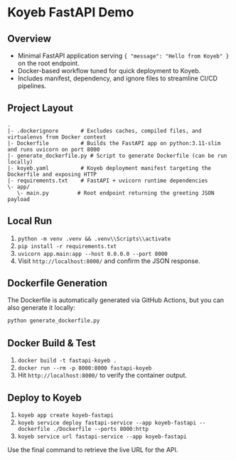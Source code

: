 # Koyeb FastAPI Demo

## Overview
- Minimal FastAPI application serving `{ "message": "Hello from Koyeb" }` on the root endpoint.
- Docker-based workflow tuned for quick deployment to Koyeb.
- Includes manifest, dependency, and ignore files to streamline CI/CD pipelines.

## Project Layout
```
.
|- .dockerignore       # Excludes caches, compiled files, and virtualenvs from Docker context
|- Dockerfile          # Builds the FastAPI app on python:3.11-slim and runs uvicorn on port 8000
|- generate_dockerfile.py # Script to generate Dockerfile (can be run locally)
|- koyeb.yaml          # Koyeb deployment manifest targeting the Dockerfile and exposing HTTP
|- requirements.txt    # FastAPI + uvicorn runtime dependencies
\- app/
   \- main.py         # Root endpoint returning the greeting JSON payload
```

## Local Run
1. `python -m venv .venv && .venv\\Scripts\\activate`
2. `pip install -r requirements.txt`
3. `uvicorn app.main:app --host 0.0.0.0 --port 8000`
4. Visit `http://localhost:8000/` and confirm the JSON response.

## Dockerfile Generation
The Dockerfile is automatically generated via GitHub Actions, but you can also generate it locally:
```bash
python generate_dockerfile.py
```

## Docker Build & Test
1. `docker build -t fastapi-koyeb .`
2. `docker run --rm -p 8000:8000 fastapi-koyeb`
3. Hit `http://localhost:8000/` to verify the container output.

## Deploy to Koyeb
1. `koyeb app create koyeb-fastapi`
2. `koyeb service deploy fastapi-service --app koyeb-fastapi --dockerfile ./Dockerfile --ports 8000:http`
3. `koyeb service url fastapi-service --app koyeb-fastapi`

Use the final command to retrieve the live URL for the API.
